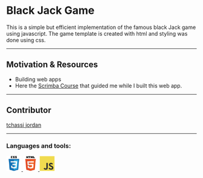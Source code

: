 # Black Jack Game
This is a simple but efficient implementation of the famous black Jack game using javascript. The game template is created with html and styling was done using css.

---

## Motivation & Resources

- Building web apps
- Here the <a href="https://scrimba.com/playlist/pkrr5S9">Scrimba Course</a> that guided me while I built this web app.

---

## Contributor
 <a href="https://github.com/tchassijordan">
 tchassi jordan</a>

---

<h3 align="left">Languages and tools:</h3>
<p align="left"> <a href="https://www.w3schools.com/css/" target="_blank"> <img src="https://raw.githubusercontent.com/devicons/devicon/master/icons/css3/css3-original-wordmark.svg" alt="css3" width="40" height="40"/> </a> <a href="https://www.w3.org/html/" target="_blank"> <img src="https://raw.githubusercontent.com/devicons/devicon/master/icons/html5/html5-original-wordmark.svg" alt="html5" width="40" height="40"/> </a> <a href="https://developer.mozilla.org/en-US/docs/Web/JavaScript" target="_blank"> <img src="https://raw.githubusercontent.com/devicons/devicon/master/icons/javascript/javascript-original.svg" alt="javascript" width="40" height="40"/> </a> </p>

